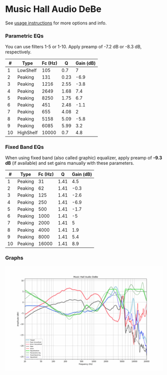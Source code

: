 # Music Hall Audio DeBe
See [usage instructions](https://github.com/jaakkopasanen/AutoEq#usage) for more options and info.

### Parametric EQs
You can use filters 1-5 or 1-10. Apply preamp of -7.2 dB or -8.3 dB, respectively.

|   # | Type      |   Fc (Hz) |    Q |   Gain (dB) |
|-----|-----------|-----------|------|-------------|
|   1 | LowShelf  |       105 | 0.7  |         7   |
|   2 | Peaking   |       131 | 0.23 |        -6.9 |
|   3 | Peaking   |      1216 | 2.55 |        -3.8 |
|   4 | Peaking   |      2649 | 1.68 |         7.4 |
|   5 | Peaking   |      8250 | 1.75 |         6.7 |
|   6 | Peaking   |       451 | 2.48 |        -1.1 |
|   7 | Peaking   |       655 | 4.08 |         2   |
|   8 | Peaking   |      5158 | 5.09 |        -5.8 |
|   9 | Peaking   |      6085 | 5.99 |         3.2 |
|  10 | HighShelf |     10000 | 0.7  |         4.8 |

### Fixed Band EQs
When using fixed band (also called graphic) equalizer, apply preamp of **-9.3 dB** (if available) and set gains manually with these parameters.

|   # | Type    |   Fc (Hz) |    Q |   Gain (dB) |
|-----|---------|-----------|------|-------------|
|   1 | Peaking |        31 | 1.41 |         4.5 |
|   2 | Peaking |        62 | 1.41 |        -0.3 |
|   3 | Peaking |       125 | 1.41 |        -2.6 |
|   4 | Peaking |       250 | 1.41 |        -6.9 |
|   5 | Peaking |       500 | 1.41 |        -1.7 |
|   6 | Peaking |      1000 | 1.41 |        -5   |
|   7 | Peaking |      2000 | 1.41 |         5   |
|   8 | Peaking |      4000 | 1.41 |         1.9 |
|   9 | Peaking |      8000 | 1.41 |         5.4 |
|  10 | Peaking |     16000 | 1.41 |         8.9 |

### Graphs
![](./Music%20Hall%20Audio%20DeBe.png)
